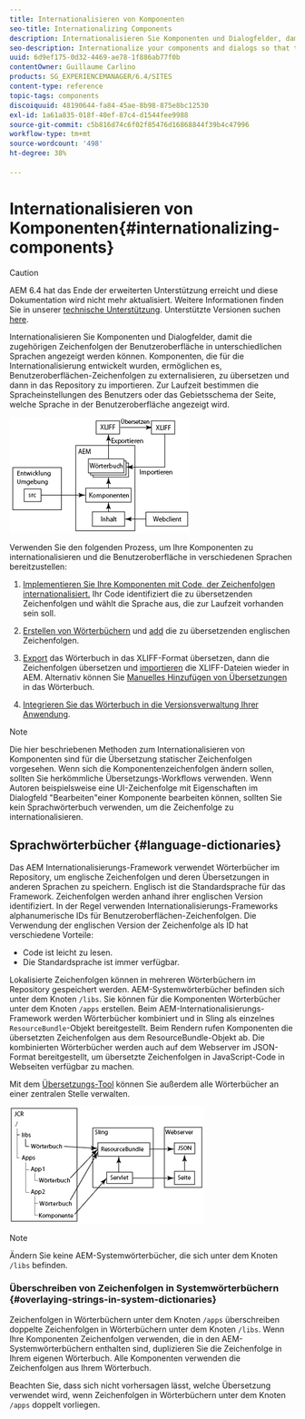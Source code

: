 ```yaml
---
title: Internationalisieren von Komponenten
seo-title: Internationalizing Components
description: Internationalisieren Sie Komponenten und Dialogfelder, damit die zugehörigen Zeichenfolgen ihrer Benutzeroberflächen in unterschiedlichen Sprachen angezeigt werden können
seo-description: Internationalize your components and dialogs so that their UI strings can be presented in different languages
uuid: 6d9ef175-0d32-4469-ae78-1f886ab77f0b
contentOwner: Guillaume Carlino
products: SG_EXPERIENCEMANAGER/6.4/SITES
content-type: reference
topic-tags: components
discoiquuid: 48190644-fa84-45ae-8b98-875e8bc12530
exl-id: 1a61a835-018f-40ef-87c4-d1544fee9988
source-git-commit: c5b816d74c6f02f85476d16868844f39b4c47996
workflow-type: tm+mt
source-wordcount: '498'
ht-degree: 38%

---
```


# Internationalisieren von Komponenten{#internationalizing-components}

>[!CAUTION]
>
>AEM 6.4 hat das Ende der erweiterten Unterstützung erreicht und diese Dokumentation wird nicht mehr aktualisiert. Weitere Informationen finden Sie in unserer [technische Unterstützung](https://helpx.adobe.com/de/support/programs/eol-matrix.html). Unterstützte Versionen suchen [here](https://experienceleague.adobe.com/docs/?lang=de).

Internationalisieren Sie Komponenten und Dialogfelder, damit die zugehörigen Zeichenfolgen der Benutzeroberfläche in unterschiedlichen Sprachen angezeigt werden können. Komponenten, die für die Internationalisierung entwickelt wurden, ermöglichen es, Benutzeroberflächen-Zeichenfolgen zu externalisieren, zu übersetzen und dann in das Repository zu importieren. Zur Laufzeit bestimmen die Spracheinstellungen des Benutzers oder das Gebietsschema der Seite, welche Sprache in der Benutzeroberfläche angezeigt wird.

![chlimage_1-9](assets/chlimage_1-9.png)

Verwenden Sie den folgenden Prozess, um Ihre Komponenten zu internationalisieren und die Benutzeroberfläche in verschiedenen Sprachen bereitzustellen:

1. [Implementieren Sie Ihre Komponenten mit Code, der Zeichenfolgen internationalisiert.](/help/sites-developing/i18n-dev.md) Ihr Code identifiziert die zu übersetzenden Zeichenfolgen und wählt die Sprache aus, die zur Laufzeit vorhanden sein soll.
1. [Erstellen von Wörterbüchern](/help/sites-developing/i18n-translator.md#creating-a-dictionary) und [add](/help/sites-developing/i18n-translator.md#adding-changing-and-removing-strings) die zu übersetzenden englischen Zeichenfolgen.

1. [Export](/help/sites-developing/i18n-translator.md#exporting-a-dictionary) das Wörterbuch in das XLIFF-Format übersetzen, dann die Zeichenfolgen übersetzen und [importieren](/help/sites-developing/i18n-translator.md#importing-a-dictionary) die XLIFF-Dateien wieder in AEM. Alternativ können Sie [Manuelles Hinzufügen von Übersetzungen](/help/sites-developing/i18n-translator.md#editing-translated-strings) in das Wörterbuch.

1. [Integrieren Sie das Wörterbuch in die Versionsverwaltung Ihrer Anwendung](/help/sites-developing/i18n-translator.md#publishing-dictionaries).

>[!NOTE]
>
>Die hier beschriebenen Methoden zum Internationalisieren von Komponenten sind für die Übersetzung statischer Zeichenfolgen vorgesehen. Wenn sich die Komponentenzeichenfolgen ändern sollen, sollten Sie herkömmliche Übersetzungs-Workflows verwenden. Wenn Autoren beispielsweise eine UI-Zeichenfolge mit Eigenschaften im Dialogfeld &quot;Bearbeiten&quot;einer Komponente bearbeiten können, sollten Sie kein Sprachwörterbuch verwenden, um die Zeichenfolge zu internationalisieren.

## Sprachwörterbücher {#language-dictionaries}

Das AEM Internationalisierungs-Framework verwendet Wörterbücher im Repository, um englische Zeichenfolgen und deren Übersetzungen in anderen Sprachen zu speichern. Englisch ist die Standardsprache für das Framework. Zeichenfolgen werden anhand ihrer englischen Version identifiziert. In der Regel verwenden Internationalisierungs-Frameworks alphanumerische IDs für Benutzeroberflächen-Zeichenfolgen. Die Verwendung der englischen Version der Zeichenfolge als ID hat verschiedene Vorteile:

* Code ist leicht zu lesen.
* Die Standardsprache ist immer verfügbar.

Lokalisierte Zeichenfolgen können in mehreren Wörterbüchern im Repository gespeichert werden. AEM-Systemwörterbücher befinden sich unter dem Knoten `/libs`. Sie können für die Komponenten Wörterbücher unter dem Knoten `/apps` erstellen. Beim AEM-Internationalisierungs-Framework werden Wörterbücher kombiniert und in Sling als einzelnes `ResourceBundle`-Objekt bereitgestellt. Beim Rendern rufen Komponenten die übersetzten Zeichenfolgen aus dem ResourceBundle-Objekt ab. Die kombinierten Wörterbücher werden auch auf dem Webserver im JSON-Format bereitgestellt, um übersetzte Zeichenfolgen in JavaScript-Code in Webseiten verfügbar zu machen.

Mit dem [Übersetzungs-Tool](/help/sites-developing/i18n-translator.md) können Sie außerdem alle Wörterbücher an einer zentralen Stelle verwalten.

![chlimage_1-10](assets/chlimage_1-10.png)

>[!NOTE]
>
>Ändern Sie keine AEM-Systemwörterbücher, die sich unter dem Knoten `/libs` befinden.

### Überschreiben von Zeichenfolgen in Systemwörterbüchern {#overlaying-strings-in-system-dictionaries}

Zeichenfolgen in Wörterbüchern unter dem Knoten `/apps` überschreiben doppelte Zeichenfolgen in Wörterbüchern unter dem Knoten `/libs`. Wenn Ihre Komponenten Zeichenfolgen verwenden, die in den AEM-Systemwörterbüchern enthalten sind, duplizieren Sie die Zeichenfolge in Ihrem eigenen Wörterbuch. Alle Komponenten verwenden die Zeichenfolgen aus Ihrem Wörterbuch.

Beachten Sie, dass sich nicht vorhersagen lässt, welche Übersetzung verwendet wird, wenn Zeichenfolgen in Wörterbüchern unter dem Knoten `/apps` doppelt vorliegen.
